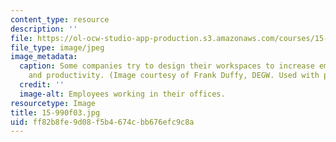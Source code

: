 ```yaml
---
content_type: resource
description: ''
file: https://ol-ocw-studio-app-production.s3.amazonaws.com/courses/15-990-architecture-and-communication-in-organizations-fall-2003/ff82b8fe9d08f5b4674cbb676efc9c8a_15-990f03.jpg
file_type: image/jpeg
image_metadata:
  caption: Some companies try to design their workspaces to increase employee communication
    and productivity. (Image courtesy of Frank Duffy, DEGW. Used with permission.)
  credit: ''
  image-alt: Employees working in their offices.
resourcetype: Image
title: 15-990f03.jpg
uid: ff82b8fe-9d08-f5b4-674c-bb676efc9c8a
---
```

